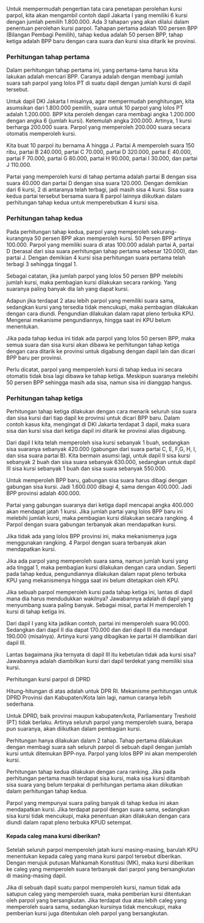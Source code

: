 Untuk mempermudah pengertian tata cara penetapan perolehan kursi parpol, kita akan mengambil contoh dapil Jakarta I yang
memiliki 6 kursi dengan jumlah pemilih 1.800.000. Ada 3 tahapan yang akan dilalui dalam penentuan perolehan kursi
parpol. Tahapan pertama adalah 100 persen BPP (Bilangan Pembagi Pemilih), tahap kedua adalah 50 persen BPP, tahap ketiga
adalah BPP baru dengan cara suara dan kursi sisa ditarik ke provinsi.

### Perhitungan tahap pertama

Dalam perhitungan tahap pertama ini, yang pertama-tama harus kita lakukan adalah mencari BPP. Caranya adalah dengan
membagi jumlah suara sah parpol yang lolos PT di suatu dapil dengan jumlah kursi di dapil tersebut.

Untuk dapil DKI Jakarta I misalnya, agar mempermudah penghitungan, kita asumsikan dari 1.800.000 pemilih, suara untuk 10
parpol yang lolos PT adalah 1.200.000. BPP kita peroleh dengan cara membagi angka 1.200.000 dengan angka 6 (jumlah
kursi). Ketemulah angka 200.000. Artinya, 1 kursi berharga 200.000 suara. Parpol yang memperoleh 200.000 suara secara
otomatis memperoleh kursi.

Kita buat 10 parpol itu bernama A hingga J. Partai A memperoleh suara 150 ribu, partai B 240.000, partai C 70.000,
partai D 320.000, partai E 40.000, partai F 70.000, partai G 80.000, partai H 90.000, partai I 30.000, dan partai J
110.000.

Partai yang memperoleh kursi di tahap pertama adalah partai B dengan sisa suara 40.000 dan partai D dengan sisa suara
120.000. Dengan demikian dari 6 kursi, 2 di antaranya telah terbagi, jadi masih sisa 4 kursi. Sisa suara kedua partai
tersebut bersama suara 8 parpol lainnya diikutkan dalam perhitungan tahap kedua untuk memperebutkan 4 kursi sisa.

### Perhitungan tahap kedua

Pada perhitungan tahap kedua, parpol yang memperoleh sekurang-kurangnya 50 persen BPP akan memperoleh kursi. 50 Persen
BPP artinya 100.000. Parpol yang memiliki suara di atas 100.000 adalah partai A, partai D (berasal dari sisa suara
perhitungan tahap pertama sebesar 120.000), dan partai J. Dengan demikian 4 kursi sisa perhitungan suara pertama telah
terbagi 3 sehingga tinggal 1.

Sebagai catatan, jika jumlah parpol yang lolos 50 persen BPP melebihi jumlah kursi, maka pembagian kursi dilakukan
secara ranking. Yang suaranya paling banyak dia lah yang dapat kursi.

Adapun jika terdapat 2 atau lebih parpol yang memiliki suara sama,
sedangkan kursi yang tersedia tidak mencukupi, maka pembagian dilakukan dengan cara diundi. Pengundian dilakukan dalam
rapat pleno terbuka KPU. Mengenai mekanisme pengundiannya, hingga saat ini KPU belum menentukan.

Jika pada tahap kedua ini tidak ada parpol yang lolos 50 persen BPP, maka semua suara dan sisa kursi akan dibawa ke
perhitungan tahap ketiga dengan cara ditarik ke provinsi untuk digabung dengan dapil lain dan dicari BPP baru per
provinsi.

Perlu dicatat, parpol yang memperoleh kursi di tahap kedua ini secara otomatis tidak bisa lagi dibawa ke tahap ketiga.
Meskipun suaranya melebihi 50 persen BPP sehingga masih ada sisa, namun sisa ini dianggap hangus.

### Perhitungan tahap ketiga

Perhitungan tahap ketiga dilakukan dengan cara menarik seluruh sisa suara dan sisa kursi dari tiap dapil ke provinsi
untuk dicari BPP baru. Dalam contoh kasus kita, mengingat di DKI Jakarta terdapat 3 dapil, maka suara sisa dan kursi
sisa dari ketiga dapil ini ditarik ke provinsi alias digabung.

Dari dapil I kita telah memperoleh sisa kursi sebanyak 1 buah, sedangkan sisa suaranya sebanyak 420.000 (gabungan dari
suara partai C, E, F,G, H, I, dan sisa suara partai B). Kita bermain asumsi lagi, untuk dapil II sisa kursi sebanyak 2
buah dan sisa suara sebanyak 630.000, sedangkan untuk dapil III sisa kursi sebanyak 1 buah dan sisa suara sebanyak
550.000.

Untuk memperoleh BPP baru, gabungan sisa suara harus dibagi dengan
gabungan sisa kursi. Jadi 1.600.000 dibagi 4, sama dengan 400.000. Jadi BPP provinsi adalah 400.000.

Partai yang gabungan suaranya dari ketiga dapil mencapai angka 400.000 akan mendapat jatah 1 kursi. Jika jumlah partai
yang lolos BPP baru ini melebihi jumlah kursi, maka pembagian kursi dilakukan secara rangking. 4 Parpol dengan suara
gabungan terbanyak akan mendapatkan kursi.

Jika tidak ada yang lolos BPP provinsi ini, maka mekanismenya juga
menggunakan rangking. 4 Parpol dengan suara terbanyak akan mendapatkan kursi.

Jika ada parpol yang memperoleh suara sama, namun jumlah kursi yang ada tinggal 1, maka pembagian kursi dilakukan dengan
cara undian. Seperti pada tahap kedua, pengundiannya dilakukan dalam rapat pleno terbuka KPU yang mekanismenya hingga
saat ini belum ditetapkan oleh KPU.

Jika sebuah parpol memperoleh kursi pada tahap ketiga ini, lantas di dapil mana dia harus mendudukkan wakilnya?
Jawabannya adalah di dapil yang menyumbang suara paling banyak. Sebagai misal, partai H memperoleh 1 kursi di tahap
ketiga ini.

Dari dapil I yang kita jadikan contoh, partai ini memperoleh suara 90.000. Sedangkan dari dapil II dia dapat 170.000 dan
dari dapil III dia mendapat 190.000 (misalnya). Artinya kursi yang dibagikan ke partai H diambilkan dari dapil III.

Lantas bagaimana jika ternyata di dapil III itu kebetulan tidak ada kursi sisa? Jawabannya adalah diambilkan kursi dari
dapil terdekat yang memiliki sisa kursi.

Perhitungan kursi parpol di DPRD

Hitung-hitungan di atas adalah untuk DPR RI. Mekanisme perhitungan untuk DPRD Provinsi dan Kabupaten/Kota lain lagi,
namun caranya lebih sederhana.

Untuk DPRD, baik provinsi maupun kabupaten/kota, Parliamentary Treshold (PT) tidak berlaku. Artinya seluruh parpol yang
memperoleh suara, berapa pun suaranya, akan diikutkan dalam pembagian kursi.

Perhitungan hanya dilakukan dalam 2 tahap. Tahap pertama dilakukan dengan membagi suara sah seluruh parpol di sebuah
dapil dengan jumlah kursi untuk ditemukan BPP-nya. Parpol yang lolos BPP ini akan memperoleh kursi.

Perhitungan tahap kedua dilakukan dengan cara ranking. Jika pada
perhitungan pertama masih terdapat sisa kursi, maka sisa kursi ditambah sisa suara yang belum terpakai di perhitungan
pertama akan diikutkan dalam perhitungan tahap kedua.

Parpol yang mempunyai suara paling banyak di tahap kedua ini akan
mendapatkan kursi. Jika terdapat parpol dengan suara sama, sedangkan sisa kursi tidak mencukupi, maka penentuan akan
dilakukan dengan cara diundi dalam rapat pleno terbuka KPUD setempat.

#### Kepada caleg mana kursi diberikan?

Setelah seluruh parpol memperoleh jatah kursi masing-masing, barulah KPU menentukan kepada caleg yang mana kursi parpol
tersebut diberikan. Dengan merujuk putusan Mahkamah Konstitusi (MK), maka kursi diberikan ke caleg yang memperoleh suara
terbanyak dari parpol yang bersangkutan di masing-masing dapil.

Jika di sebuah dapil suatu parpol memperoleh kursi, namun tidak ada
satupun caleg yang memperoleh suara, maka pemberian kursi ditentukan oleh parpol yang bersangkutan. Jika terdapat dua
atau lebih caleg yang memperoleh suara sama, sedangkan kursinya tidak mencukupi, maka pemberian kursi juga ditentukan
oleh parpol yang bersangkutan.
